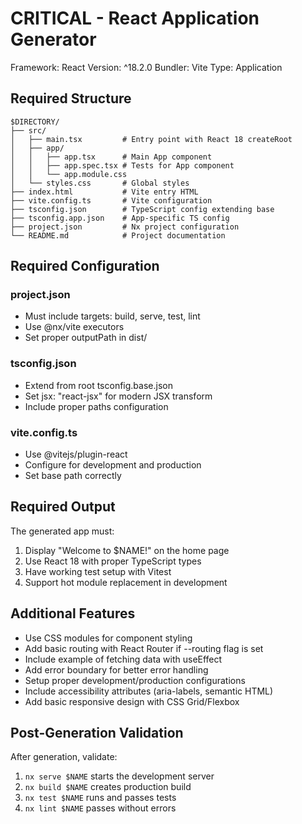 # CRITICAL - React Application Generator

Framework: React
Version: ^18.2.0
Bundler: Vite
Type: Application

## Required Structure

```
$DIRECTORY/
├── src/
│   ├── main.tsx         # Entry point with React 18 createRoot
│   ├── app/
│   │   ├── app.tsx      # Main App component
│   │   ├── app.spec.tsx # Tests for App component
│   │   └── app.module.css
│   └── styles.css       # Global styles
├── index.html           # Vite entry HTML
├── vite.config.ts       # Vite configuration
├── tsconfig.json        # TypeScript config extending base
├── tsconfig.app.json    # App-specific TS config
├── project.json         # Nx project configuration
└── README.md            # Project documentation
```

## Required Configuration

### project.json
- Must include targets: build, serve, test, lint
- Use @nx/vite executors
- Set proper outputPath in dist/

### tsconfig.json
- Extend from root tsconfig.base.json
- Set jsx: "react-jsx" for modern JSX transform
- Include proper paths configuration

### vite.config.ts
- Use @vitejs/plugin-react
- Configure for development and production
- Set base path correctly

## Required Output

The generated app must:
1. Display "Welcome to $NAME!" on the home page
2. Use React 18 with proper TypeScript types
3. Have working test setup with Vitest
4. Support hot module replacement in development

## Additional Features

- Use CSS modules for component styling
- Add basic routing with React Router if --routing flag is set
- Include example of fetching data with useEffect
- Add error boundary for better error handling
- Setup proper development/production configurations
- Include accessibility attributes (aria-labels, semantic HTML)
- Add basic responsive design with CSS Grid/Flexbox

## Post-Generation Validation

After generation, validate:
1. `nx serve $NAME` starts the development server
2. `nx build $NAME` creates production build
3. `nx test $NAME` runs and passes tests
4. `nx lint $NAME` passes without errors
